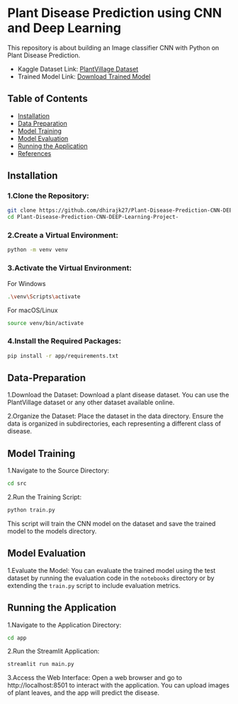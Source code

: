 
# Plant Disease Prediction using CNN and Deep Learning

This repository is about building an Image classifier CNN with Python on Plant Disease Prediction.

- Kaggle Dataset Link: [PlantVillage Dataset](https://www.kaggle.com/datasets/abdallahalidev/plantvillage-dataset)
- Trained Model Link: [Download Trained Model](https://drive.google.com/file/d/1rKh-IElSdHTqax7XdfSdZTn-r8T_qWPf/view?usp=drive_link)

## Table of Contents
- [Installation](#installation)
- [Data Preparation](#data-preparation)
- [Model Training](#model-training)
- [Model Evaluation](#model-evaluation)
- [Running the Application](#running-the-application)
- [References](#references)

## Installation

### 1.Clone the Repository:
```bash
git clone https://github.com/dhirajk27/Plant-Disease-Prediction-CNN-DEEP-Learning-Project-.git
cd Plant-Disease-Prediction-CNN-DEEP-Learning-Project-
```

### 2.Create a Virtual Environment:
```bash
python -m venv venv
```

### 3.Activate the Virtual Environment:
For Windows
```bash
.\venv\Scripts\activate
```
For macOS/Linux
```bash
source venv/bin/activate
```

### 4.Install the Required Packages:
```bash 
pip install -r app/requirements.txt
```

## Data-Preparation
1.Download the Dataset:
Download a plant disease dataset. You can use the PlantVillage dataset or any other dataset available online.

2.Organize the Dataset:
Place the dataset in the data directory. Ensure the data is organized in subdirectories, each representing a different class of disease.

## Model Training
1.Navigate to the Source Directory:
```bash
cd src
```

2.Run the Training Script:
```bash
python train.py
```
This script will train the CNN model on the dataset and save the trained model to the models directory.

## Model Evaluation

1.Evaluate the Model:
You can evaluate the trained model using the test dataset by running the evaluation code in the `notebooks` directory or by extending the `train.py` script to include evaluation metrics.

## Running the Application

1.Navigate to the Application Directory:
```bash
cd app
```

2.Run the Streamlit Application:
```bash
streamlit run main.py
```

3.Access the Web Interface:
Open a web browser and go to http://localhost:8501 to interact with the application. You can upload images of plant leaves, and the app will predict the disease.

